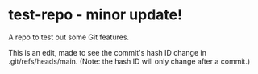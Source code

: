 # test-repo - minor update!
A repo to test out some Git features. 

This is an edit, made to see the commit's hash ID change in .git/refs/heads/main. (Note: 
the hash ID will only change after a commit.)

